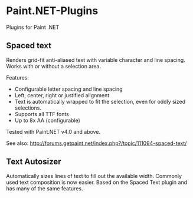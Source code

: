 # Paint.NET-Plugins
Plugins for Paint .NET

## Spaced text
Renders grid-fit anti-aliased text with variable character and line spacing. Works with or without a selection area.

Features:
- Configurable letter spacing and line spacing
- Left, center, right or justified alignment
- Text is automatically wrapped to fit the selection, even for oddly sized selections.
- Supports all TTF fonts
- Up to 8x AA (configurable)

Tested with Paint.NET v4.0 and above.

See also: http://forums.getpaint.net/index.php?/topic/111094-spaced-text/


## Text Autosizer
Automatically sizes lines of text to fill out the available width. Commonly used text composition is now easier.
Based on the Spaced Text plugin and has many of the same features.
